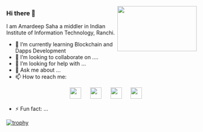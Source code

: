<img align="right" src="https://c.tenor.com/-y4CCxiVZE8AAAAC/demon-slayer-kimetsu-no-yaiba.gif" height="120px" width="210px"></img>
### Hi there 👋

I am Amardeep Saha a middler in Indian Institute of Information Technology, Ranchi.  

- 🌱 I’m currently learning Blockchain and Dapps Development 
- 👯 I’m looking to collaborate on ....
- 🤔 I’m looking for help with ...
- 💬 Ask me about ...
- 📫 How to reach me:<br><p align="center"> <img src="https://cdn1.iconfinder.com/data/icons/social-media-rounded-corners/512/Rounded_Linkedin2_svg-128.png" height="30px" width="30px" >&nbsp;&nbsp;&nbsp;&nbsp;&nbsp;
</img><img src="https://cdn1.iconfinder.com/data/icons/social-media-rounded-corners/512/Rounded_Facebook_svg-128.png" height="30px" width="30px"></img>&nbsp;&nbsp;&nbsp;&nbsp;&nbsp;
</img><img src="https://cdn1.iconfinder.com/data/icons/social-media-rounded-corners/512/Rounded_Twitter5_svg-128.png" height="30px" width="30px"></img>&nbsp;&nbsp;&nbsp;&nbsp;&nbsp;
</img><img src="https://cdn1.iconfinder.com/data/icons/social-media-rounded-corners/512/Rounded_Instagram_svg-128.png" height="30px" width="30px"></img> </p>
- ⚡ Fun fact: ...

[![trophy](https://github-profile-trophy.vercel.app/?username=alpha-coder13)](https://github.com/ryo-ma/github-profile-trophy)


